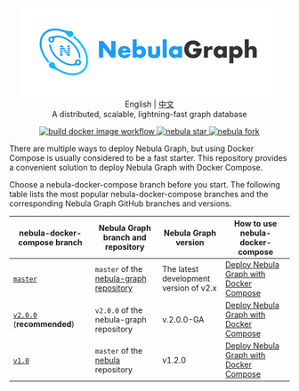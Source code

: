 <p align="center">
  <img src="https://github.com/vesoft-inc/nebula/raw/master/docs/logo.png"/>
  <br> English | <a href="README_zh-CN.md">中文</a>
  <br>A distributed, scalable, lightning-fast graph database<br>
</p>
<p align="center">
  <a href="https://github.com/vesoft-inc/nebula-graph/actions?workflow=docker">
    <img src="https://github.com/vesoft-inc/nebula-graph/workflows/docker/badge.svg" alt="build docker image workflow"/>
  </a>
  <a href="http://githubbadges.com/star.svg?user=vesoft-inc&repo=nebula&style=default">
    <img src="http://githubbadges.com/star.svg?user=vesoft-inc&repo=nebula&style=default" alt="nebula star"/>
  </a>
  <a href="http://githubbadges.com/fork.svg?user=vesoft-inc&repo=nebula&style=default">
    <img src="http://githubbadges.com/fork.svg?user=vesoft-inc&repo=nebula&style=default" alt="nebula fork"/>
  </a>
  <br>
</p>

There are multiple ways to deploy Nebula Graph, but using Docker Compose is usually considered to be a fast starter. This repository provides a convenient solution to deploy Nebula Graph with Docker Compose.

Choose a nebula-docker-compose branch before you start. The following table lists the most popular nebula-docker-compose branches and the corresponding Nebula Graph GitHub branches and versions.

| nebula-docker-compose branch | Nebula Graph branch and repository | Nebula Graph version | How to use nebula-docker-compose |
| - | - | - | - |
| [`master`](https://github.com/vesoft-inc/nebula-docker-compose/tree/master) | `master` of the [nebula-graph repository](https://github.com/vesoft-inc/nebula-graph)| The latest development <br>version of v2.x | [Deploy Nebula Graph with Docker Compose](https://docs.nebula-graph.io/2.0/2.quick-start/2.deploy-nebula-graph-with-docker-compose/) |
| [`v2.0.0`](https://github.com/vesoft-inc/nebula-docker-compose/tree/v2.0.0) <br>(**recommended**) | `v2.0.0` of the nebula-graph repository | v.2.0.0-GA | [Deploy Nebula Graph with Docker Compose](https://github.com/vesoft-inc/nebula-docker-compose/blob/v2.0.0/README.md) |
| [`v1.0`](https://github.com/vesoft-inc/nebula-docker-compose/tree/v1.0)| `master` of the [nebula](https://github.com/vesoft-inc/nebula) repository | v1.2.0 | [Deploy Nebula Graph with Docker Compose](https://github.com/vesoft-inc/nebula-docker-compose/blob/v1.0/README.md) |
